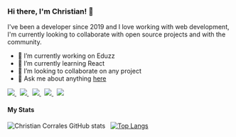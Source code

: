 ### Hi there, I'm Christian! 👋

I've been a developer since 2019 and I love working with web development, I'm currently looking to collaborate with open source projects and with the community.

- 🔭 I’m currently working on Eduzz
- 🌱 I’m currently learning React
- 👯 I’m looking to collaborate on any project
- 💬 Ask me about anything [here](https://github.com/ChrisCorrales/ChrisCorrales/issues)

<div class="container">
    <a href="https://codepen.io/ChrisCorrales">
        <img src="https://img.shields.io/badge/codepen-79ff97?style=for-the-badge&logo=codepen&logoColor=79ff97&labelColor=0d1117&textColor=red">
    </a>&nbsp;
    <a href="https://www.linkedin.com/in/corraleschristian/" target="_blank">
        <img src="https://img.shields.io/badge/linkedin-79ff97?style=for-the-badge&logo=linkedin&logoColor=79ff97&labelColor=0d1117&textColor=red">
    </a>&nbsp;
    <a href="https://www.instagram.com/chriscorrales29/" target="_blank">
        <img src="https://img.shields.io/badge/instagram-79ff97?style=for-the-badge&logo=instagram&logoColor=79ff97&labelColor=0d1117&textColor=red" >
    </a>&nbsp;
    <a href="https://medium.com/@chriscorrales" target="_blank">
        <img src="https://img.shields.io/badge/medium-79ff97?style=for-the-badge&logo=medium&logoColor=79ff97&labelColor=0d1117&textColor=red" >
    </a>&nbsp;
    <a href="https://hashnode.com/@ChrisCorrales" target="_blank">
        <img src="https://img.shields.io/badge/hashnode-79ff97?style=for-the-badge&logo=hashnode&logoColor=79ff97&labelColor=0d1117&textColor=red" >
    </a>
</div>

#### My Stats

![Christian Corrales GitHub stats](https://github-readme-stats.vercel.app/api?username=chriscorrales&show_icons=true&theme=dark&line_height=20v&hide_title=true&&bg_color=0d1117) &nbsp; [![Top Langs](https://github-readme-stats.vercel.app/api/top-langs/?username=chriscorrales&theme=dark&layout=compact&hide=htm&hide_title=true&bg_color=0d1117)](https://github.com/chriscorrales/github-readme-stats)

<!--
**ChrisCorrales/ChrisCorrales** is a ✨ _special_ ✨ repository because its `README.md` (this file) appears on your GitHub profile.

Here are some ideas to get you started:

- 🔭 I’m currently working on ...
- 🌱 I’m currently learning ...
- 👯 I’m looking to collaborate on ...
- 🤔 I’m looking for help with ...
- 💬 Ask me about ...
- 📫 How to reach me: ...
- 😄 Pronouns: ...
- ⚡ Fun fact: ...
  -->
